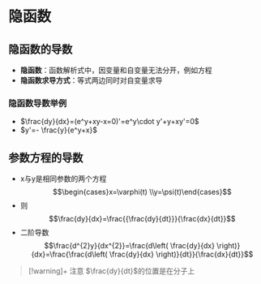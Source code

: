# 隐函数
## 隐函数的导数

- **隐函数**：函数解析式中，因变量和自变量无法分开，例如方程
- **隐函数求导方式**：等式两边同时对自变量求导

### 隐函数导数举例

- $\frac{dy}{dx}=(e^y+xy-x=0)'=e^y\cdot y'+y+xy'=0$
- $y'=- \frac{y}{e^y+x}$

## 参数方程的导数

- x与y是相同参数的两个方程$$\begin{cases}x=\varphi(t) \\y=\psi(t)\end{cases}$$
- 则$$\frac{dy}{dx}=\frac{{\frac{dy}{dt}}}{\frac{dx}{dt}}$$
- 二阶导数$$\frac{d^{2}y}{dx^{2}}=\frac{d\left( \frac{dy}{dx} \right)}{dx}=\frac{\frac{d\left( \frac{dy}{dx} \right)}{dt}}{\frac{dx}{dt}}$$
>[!warning]+ 注意
> $\frac{dy}{dt}$的位置是在分子上

